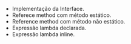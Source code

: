 * Implementação da Interface.
* Referece method com método estático.
* Reference method com método não estático.
* Expressão lambda declarada.
* Expressão lambda inline.